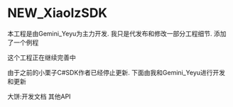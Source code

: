 # NEW_XiaolzSDK

本工程是由Gemini_Yeyu为主力开发.
我只是代发布和修改一部分工程细节.
添加了一个例程

这个工程正在继续完善中

由于之前的小栗子C#SDK作者已经停止更新.
下面由我和Gemini_Yeyu进行开发和更新

大饼:开发文档     其他API 
